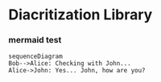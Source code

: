 # Diacritization Library

### mermaid test
```mermaid
sequenceDiagram
Bob-->Alice: Checking with John...
Alice->John: Yes... John, how are you?
```

